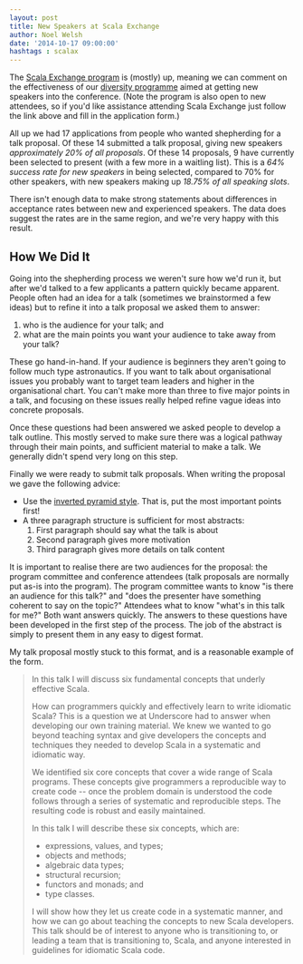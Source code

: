 ```yaml
---
layout: post
title: New Speakers at Scala Exchange
author: Noel Welsh
date: '2014-10-17 09:00:00'
hashtags : scalax
---
```


The [Scala Exchange program](https://skillsmatter.com/conferences/1948-scala-exchange-2014#program) is (mostly) up, meaning we can comment on the effectiveness of our [diversity programme](http://underscoreconsulting.com/blog/posts/2014/06/30/underscores-new-speaker-program.html) aimed at getting new speakers into the conference. (Note the program is also open to new attendees, so if you'd like assistance attending Scala Exchange just follow the link above and fill in the application form.)

All up we had 17 applications from people who wanted shepherding for a talk proposal. Of these 14 submitted a talk proposal, giving new speakers *approximately 20% of all proposals*. Of these 14 proposals, 9 have currently been selected to present (with a few more in a waitling list). This is a *64% success rate for new speakers* in being selected, compared to 70% for other speakers, with new speakers making up *18.75% of all speaking slots*.

There isn't enough data to make strong statements about differences in acceptance rates between new and experienced speakers. The data does suggest the rates are in the same region, and we're very happy with this result.

## How We Did It

Going into the shepherding process we weren't sure how we'd run it, but after we'd talked to a few applicants a pattern quickly became apparent. People often had an idea for a talk (sometimes we brainstormed a few ideas) but to refine it into a talk proposal we asked them to answer:

1. who is the audience for your talk; and
2. what are the main points you want your audience to take away from your talk?

These go hand-in-hand. If your audience is beginners they aren't going to follow much type astronautics. If you want to talk about organisational issues you probably want to target team leaders and higher in the organisational chart. You can't make more than three to five major points in a talk, and focusing on these issues really helped refine vague ideas into concrete proposals.

Once these questions had been answered we asked people to develop a talk outline. This mostly served to make sure there was a logical pathway through their main points, and sufficient material to make a talk. We generally didn't spend very long on this step.

Finally we were ready to submit talk proposals. When writing the proposal we gave the following advice:

- Use the [inverted pyramid style](http://en.wikipedia.org/wiki/Inverted_pyramid). That is, put the most important points first!
- A three paragraph structure is sufficient for most abstracts:
  1. First paragraph should say what the talk is about
  2. Second paragraph gives more motivation
  3. Third paragraph gives more details on talk content

It is important to realise there are two audiences for the proposal: the program committee and conference attendees (talk proposals are normally put as-is into the program). The program committee wants to know "is there an audience for this talk?" and "does the presenter have something coherent to say on the topic?" Attendees what to know "what's in this talk for me?" Both want answers quickly. The answers to these questions have been developed in the first step of the process. The job of the abstract is simply to present them in any easy to digest format.

My talk proposal mostly stuck to this format, and is a reasonable example of the form.

<blockquote>
In this talk I will discuss six fundamental concepts that underly effective Scala.

How can programmers quickly and effectively learn to write idiomatic Scala? This is a question we at Underscore had to answer when developing our own training material. We knew we wanted to go beyond teaching syntax and give developers the concepts and techniques they needed to develop Scala in a systematic and idiomatic way.

We identified six core concepts that cover a wide range of Scala programs. These concepts give programmers a reproducible way to create code -- once the problem domain is understood the code follows through a series of systematic and reproducible steps. The resulting code is robust and easily maintained.

In this talk I will describe these six concepts, which are:

- expressions, values, and types;
- objects and methods;
- algebraic data types;
- structural recursion;
- functors and monads; and
- type classes.

I will show how they let us create code in a systematic manner, and how we can go about teaching the concepts to new Scala developers. This talk should be of interest to anyone who is transitioning to, or leading a team that is transitioning to, Scala, and anyone interested in guidelines for idiomatic Scala code.
</blockquote>
